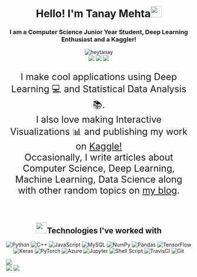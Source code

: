 <h1 align="center">Hello! I'm Tanay Mehta<img src="https://raw.githubusercontent.com/heytanay/heytanay/master/wave.gif" width="30px"></h1>

<h3 align="center">I am a Computer Science Junior Year Student, Deep Learning Enthusiast and a Kaggler!</h3>

<p align="center">
<img src="https://komarev.com/ghpvc/?username=heytanay" alt="heytanay" />
<br/>
<a href="https://www.linkedin.com/in/tanaymehta28/"><img src="https://img.shields.io/badge/-tanaymehta28-blue?style=curved-square&logo=Linkedin&logoColor=white&link=https://www.linkedin.com/in/tanaymehta28/"></a>
<a href="mailto:heyytanay@gmail.com"><img src="https://img.shields.io/badge/-heyytanay@gmail.com-c14438?style=curved-square&logo=Gmail&logoColor=white&link=mailto:heyytanay@gmail.com"></a>
<a href="https://twitter.com/heyytanay"><img src="https://img.shields.io/twitter/url/https/twitter.com/cloudposse.svg?style=social&label=%20%40%20heyytanay"></a>
</p>

<p align="center" style="font-size:25px">I make cool applications using Deep Learning 💻 and Statistical Data Analysis 📚.<br/>I also love making Interactive Visualizations 📊 and publishing my work on <a href="https://www.kaggle.com/heyytanay/">Kaggle!</a><br/>Occasionally, I write articles about Computer Science, Deep Learning, Machine Learning, Data Science along with other random topics on <a href="https://heytanay.github.io/blog/">my blog</a>.</p>
<br>
<!-- <hr> -->

<h2 align="center"><img src="https://raw.githubusercontent.com/heytanay/heytanay/master/thunderbolt.gif" width="30px">Technologies I've worked with</h3>
<p align="center">
    <img alt="Python" src="https://img.shields.io/badge/python%20-%2314354C.svg?&style=for-the-badge&logo=python&logoColor=white"/>
    <img alt="C++" src="https://img.shields.io/badge/c++%20-%2300599C.svg?&style=for-the-badge&logo=c%2B%2B&ogoColor=white"/>
    <img alt="JavaScript" src="https://img.shields.io/badge/javascript%20-%23323330.svg?&style=for-the-badge&logo=javascript&logoColor=%23F7DF1E"/>
    <img alt="MySQL" src="https://img.shields.io/badge/mysql-%2300f.svg?&style=for-the-badge&logo=mysql&logoColor=white"/>
    <img alt="NumPy" src="https://img.shields.io/badge/numpy%20-%23013243.svg?&style=for-the-badge&logo=numpy&logoColor=white" />
    <img alt="Pandas" src="https://img.shields.io/badge/pandas%20-%23150458.svg?&style=for-the-badge&logo=pandas&logoColor=white" />
    <img alt="TensorFlow" src="https://img.shields.io/badge/TensorFlow%20-%23FF6F00.svg?&style=for-the-badge&logo=TensorFlow&logoColor=white" />
    <img alt="Keras" src="https://img.shields.io/badge/Keras%20-%23D00000.svg?&style=for-the-badge&logo=Keras&logoColor=white"/>
    <img alt="PyTorch" src="https://img.shields.io/badge/PyTorch%20-%23EE4C2C.svg?&style=for-the-badge&logo=PyTorch&logoColor=white" />
    <img alt="Azure" src="https://img.shields.io/badge/azure%20-%230072C6.svg?&style=for-the-badge&logo=azure-devops&logoColor=white"/>
    <img alt="Jupyter" src="https://img.shields.io/badge/Jupyter%20-%23F37626.svg?&style=for-the-badge&logo=Jupyter&logoColor=white" />
    <img alt="Shell Script" src="https://img.shields.io/badge/shell_script%20-%23121011.svg?&style=for-the-badge&logo=gnu-bash&logoColor=white"/>
    <img alt="TravisCI" src="https://img.shields.io/badge/travisci%20-%232B2F33.svg?&style=for-the-badge&logo=travis&logoColor=white"/>
    <img alt="Git" src="https://img.shields.io/badge/git%20-%23F05033.svg?&style=for-the-badge&logo=git&logoColor=white"/>
</p>

[![](https://raw.githubusercontent.com/heytanay/heytanay/master/profile-summary-card-output/monokai/0-profile-details.svg)](https://github.com/vn7n24fzkq/github-profile-summary-cards)<br/>
[![](https://raw.githubusercontent.com/heytanay/heytanay/master/profile-summary-card-output/monokai/1-repos-per-language.svg)](https://github.com/vn7n24fzkq/github-profile-summary-cards)
[![](https://raw.githubusercontent.com/heytanay/heytanay/master/profile-summary-card-output/monokai/2-most-commit-language.svg)](https://github.com/vn7n24fzkq/github-profile-summary-cards)<br/>
